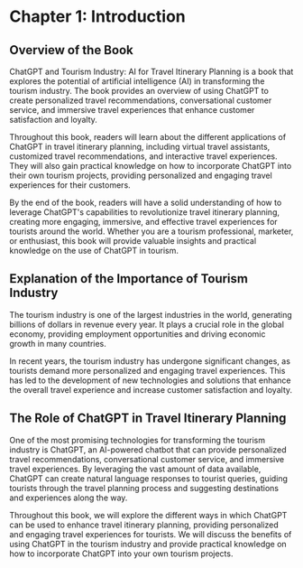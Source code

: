 Chapter 1: Introduction
=======================

Overview of the Book
--------------------

ChatGPT and Tourism Industry: AI for Travel Itinerary Planning is a book that explores the potential of artificial intelligence (AI) in transforming the tourism industry. The book provides an overview of using ChatGPT to create personalized travel recommendations, conversational customer service, and immersive travel experiences that enhance customer satisfaction and loyalty.

Throughout this book, readers will learn about the different applications of ChatGPT in travel itinerary planning, including virtual travel assistants, customized travel recommendations, and interactive travel experiences. They will also gain practical knowledge on how to incorporate ChatGPT into their own tourism projects, providing personalized and engaging travel experiences for their customers.

By the end of the book, readers will have a solid understanding of how to leverage ChatGPT's capabilities to revolutionize travel itinerary planning, creating more engaging, immersive, and effective travel experiences for tourists around the world. Whether you are a tourism professional, marketer, or enthusiast, this book will provide valuable insights and practical knowledge on the use of ChatGPT in tourism.

Explanation of the Importance of Tourism Industry
-------------------------------------------------

The tourism industry is one of the largest industries in the world, generating billions of dollars in revenue every year. It plays a crucial role in the global economy, providing employment opportunities and driving economic growth in many countries.

In recent years, the tourism industry has undergone significant changes, as tourists demand more personalized and engaging travel experiences. This has led to the development of new technologies and solutions that enhance the overall travel experience and increase customer satisfaction and loyalty.

The Role of ChatGPT in Travel Itinerary Planning
------------------------------------------------

One of the most promising technologies for transforming the tourism industry is ChatGPT, an AI-powered chatbot that can provide personalized travel recommendations, conversational customer service, and immersive travel experiences. By leveraging the vast amount of data available, ChatGPT can create natural language responses to tourist queries, guiding tourists through the travel planning process and suggesting destinations and experiences along the way.

Throughout this book, we will explore the different ways in which ChatGPT can be used to enhance travel itinerary planning, providing personalized and engaging travel experiences for tourists. We will discuss the benefits of using ChatGPT in the tourism industry and provide practical knowledge on how to incorporate ChatGPT into your own tourism projects.


